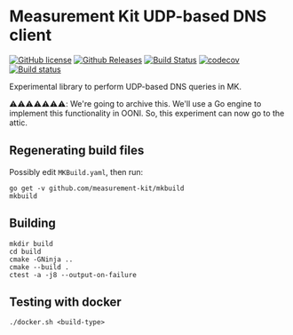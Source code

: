 # Measurement Kit UDP-based DNS client

[![GitHub license](https://img.shields.io/github/license/measurement-kit/mkudns.svg)](https://raw.githubusercontent.com/measurement-kit/mkudns/master/LICENSE) [![Github Releases](https://img.shields.io/github/release/measurement-kit/mkudns.svg)](https://github.com/measurement-kit/mkudns/releases) [![Build Status](https://img.shields.io/travis/measurement-kit/mkudns/master.svg?label=travis)](https://travis-ci.org/measurement-kit/mkudns) [![codecov](https://codecov.io/gh/measurement-kit/mkudns/branch/master/graph/badge.svg)](https://codecov.io/gh/measurement-kit/mkudns) [![Build status](https://img.shields.io/appveyor/ci/bassosimone/mkudns/master.svg?label=appveyor)](https://ci.appveyor.com/project/bassosimone/mkudns/branch/master)

Experimental library to perform UDP-based DNS queries in MK.

⚠️⚠️⚠️⚠️⚠️⚠️⚠️: We're going to archive this. We'll use a Go engine to implement this
functionality in OONI. So, this experiment can now go to the attic.

## Regenerating build files

Possibly edit `MKBuild.yaml`, then run:

```
go get -v github.com/measurement-kit/mkbuild
mkbuild
```

## Building

```
mkdir build
cd build
cmake -GNinja ..
cmake --build .
ctest -a -j8 --output-on-failure
```

## Testing with docker

```
./docker.sh <build-type>
```
